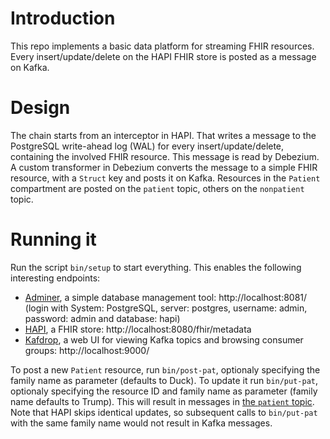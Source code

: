 # Introduction

This repo implements a basic data platform for streaming FHIR resources. Every insert/update/delete on the HAPI FHIR store is posted as a message on Kafka.

# Design

The chain starts from an interceptor in HAPI. That writes a message to the PostgreSQL write-ahead log (WAL) for every insert/update/delete, containing the involved FHIR resource. This message is read by Debezium. A custom transformer in Debezium converts the message to a simple FHIR resource, with a ``Struct`` key and posts it on Kafka. Resources in the ``Patient`` compartment are posted on the ``patient`` topic, others on the ``nonpatient`` topic.

# Running it

Run the script ``bin/setup`` to start everything. This enables the following interesting endpoints:
* [Adminer](https://www.adminer.org/), a simple database management tool: http://localhost:8081/ (login with System: PostgreSQL, server: postgres, username: admin, password: admin and database: hapi)
* [HAPI](https://hapifhir.io/), a FHIR store: http://localhost:8080/fhir/metadata
* [Kafdrop](https://github.com/obsidiandynamics/kafdrop), a web UI for viewing Kafka topics and browsing consumer groups: http://localhost:9000/

To post a new ``Patient`` resource, run ``bin/post-pat``, optionaly specifying the family name as parameter (defaults to Duck). To update it run ``bin/put-pat``, optionaly specifying the resource ID and family name as parameter (family name defaults to Trump). This will result in messages in [the ``patient`` topic](http://localhost:9001/topic/patient/messages?partition=0&offset=0&count=100&keyFormat=DEFAULT&format=DEFAULT). Note that HAPI skips identical updates, so subsequent calls to ``bin/put-pat`` with the same family name would not result in Kafka messages.
